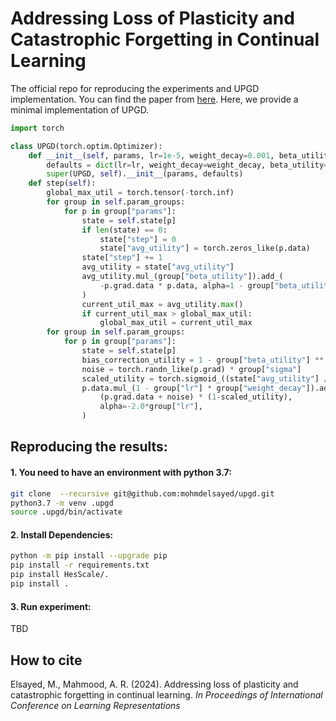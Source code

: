 # Addressing Loss of Plasticity and Catastrophic Forgetting in Continual Learning

The official repo for reproducing the experiments and UPGD implementation. You can find the paper from [here](https://openreview.net/forum?id=sKPzAXoylB). Here, we provide a minimal implementation of UPGD.

```python
import torch

class UPGD(torch.optim.Optimizer):
    def __init__(self, params, lr=1e-5, weight_decay=0.001, beta_utility=0.999, sigma=0.001):
        defaults = dict(lr=lr, weight_decay=weight_decay, beta_utility=beta_utility, sigma=sigma)
        super(UPGD, self).__init__(params, defaults)
    def step(self):
        global_max_util = torch.tensor(-torch.inf)
        for group in self.param_groups:
            for p in group["params"]:
                state = self.state[p]
                if len(state) == 0:
                    state["step"] = 0
                    state["avg_utility"] = torch.zeros_like(p.data)
                state["step"] += 1
                avg_utility = state["avg_utility"]
                avg_utility.mul_(group["beta_utility"]).add_(
                    -p.grad.data * p.data, alpha=1 - group["beta_utility"]
                )
                current_util_max = avg_utility.max()
                if current_util_max > global_max_util:
                    global_max_util = current_util_max
        for group in self.param_groups:
            for p in group["params"]:
                state = self.state[p]
                bias_correction_utility = 1 - group["beta_utility"] ** state["step"]
                noise = torch.randn_like(p.grad) * group["sigma"]
                scaled_utility = torch.sigmoid_((state["avg_utility"] / bias_correction_utility) / global_max_util)
                p.data.mul_(1 - group["lr"] * group["weight_decay"]).add_(
                    (p.grad.data + noise) * (1-scaled_utility),
                    alpha=-2.0*group["lr"],
                )
```

## Reproducing the results:
#### 1. You need to have an environment with python 3.7:
``` sh
git clone  --recursive git@github.com:mohmdelsayed/upgd.git
python3.7 -m venv .upgd
source .upgd/bin/activate
```
#### 2. Install Dependencies:
```sh
python -m pip install --upgrade pip
pip install -r requirements.txt 
pip install HesScale/.
pip install .
```

#### 3. Run experiment:
TBD

## How to cite

Elsayed, M., Mahmood, A. R. (2024). Addressing loss of plasticity and catastrophic forgetting in continual learning. <em>In Proceedings of International Conference on Learning Representations</em>
